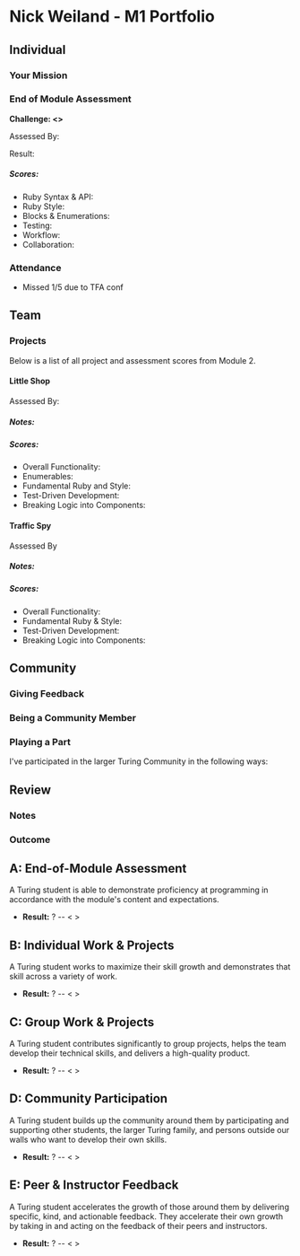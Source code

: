 # Nick Weiland - M1 Portfolio

## Individual

### Your Mission


### End of Module Assessment

**Challenge: <>**

Assessed By:

Result:

##### Scores:

* Ruby Syntax & API:
* Ruby Style:
* Blocks & Enumerations:
* Testing:
* Workflow:
* Collaboration:

### Attendance

* Missed 1/5 due to TFA conf

## Team

### Projects

Below is a list of all project and assessment scores from Module 2.

#### Little Shop


Assessed By:

##### Notes:


##### Scores:

* Overall Functionality:
* Enumerables:
* Fundamental Ruby and Style:
* Test-Driven Development:
* Breaking Logic into Components:

#### Traffic Spy


Assessed By

##### Notes:


##### Scores:

  * Overall Functionality:
  * Fundamental Ruby & Style:
  * Test-Driven Development:
  * Breaking Logic into Components:

## Community

### Giving Feedback


### Being a Community Member


### Playing a Part

I've participated in the larger Turing Community in the following ways:


## Review

### Notes

### Outcome

## A: End-of-Module Assessment

A Turing student is able to demonstrate proficiency at programming in accordance
with the module's content and expectations.

* **Result:** ? -- <  >

## B: Individual Work & Projects

A Turing student works to maximize their skill growth and demonstrates
that skill across a variety of work.

* **Result:** ? -- <  >

## C: Group Work & Projects

A Turing student contributes significantly to group projects, helps the team
develop their technical skills, and delivers a high-quality product.

* **Result:** ? -- <  >

## D: Community Participation

A Turing student builds up the community around them by participating and
supporting other students, the larger Turing family, and persons outside our
walls who want to develop their own skills.

* **Result:** ? -- <  >

## E: Peer & Instructor Feedback

A Turing student accelerates the growth of those around
them by delivering specific, kind, and actionable feedback. They accelerate their
own growth by taking in and acting on the feedback of their peers and instructors.

* **Result:** ? -- <  >
